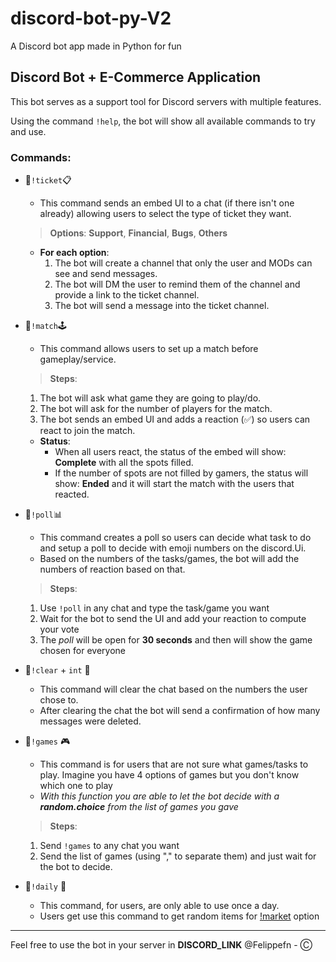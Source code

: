 # discord-bot-py-V2

A Discord bot app made in Python for fun

## Discord Bot + E-Commerce Application

This bot serves as a support tool for Discord servers with multiple features.

Using the command `!help`, the bot will show all available commands to try and use.

### Commands:

- 💬`!ticket`📋
  - This command sends an embed UI to a chat (if there isn't one already) allowing users to select the type of ticket they want.
  > **Options**: 
        **Support**, **Financial**, **Bugs**, **Others**
  - **For each option**:
    1. The bot will create a channel that only the user and MODs can see and send messages.
    2. The bot will DM the user to remind them of the channel and provide a link to the ticket channel.
    3. The bot will send a message into the ticket channel.

- 💬`!match`🕹
  - This command allows users to set up a match before gameplay/service.
  > **Steps**:
    1. The bot will ask what game they are going to play/do.
    2. The bot will ask for the number of players for the match.
    3. The bot sends an embed UI and adds a reaction (✅) so users can react to join the match.
  - **Status**:
    - When all users react, the status of the embed will show: **Complete** with all the spots filled.
    - If the number of spots are not filled by gamers, the status will show: **Ended** and it will start the match with the users that reacted.

- 💬`!poll`📊
  - This command creates a poll so users can decide what task to do and setup a poll to decide with emoji numbers on the discord.Ui.
  - Based on the numbers of the tasks/games, the bot will add the numbers of reaction based on that.
  > **Steps**:
    1. Use `!poll` in any chat and type the task/game you want
    2. Wait for the bot to send the UI and add your reaction to compute your vote
    3. The *poll* will be open for **30 seconds** and then will show the game chosen for everyone

- 💬`!clear` + `int` 🧹
  - This command will clear the chat based on the numbers the user chose to.
  - After clearing the chat the bot will send a confirmation of how many messages were deleted.

- 💬`!games` 🎮
  - This command is for users that are not sure what games/tasks to play. Imagine you have 4 options of games but you don't know which one to play
  - *With this function you are able to let the bot decide with a **random.choice** from the list of games you gave*
  > **Steps**:
    1. Send `!games` to any chat you want
    2. Send the list of games (using "," to separate them) and just wait for the bot to decide.

- 💬`!daily` 📆
  - This command, for users, are only able to use once a day.
  - Users get use this command to get random items for <a href="" target="_blank"> !market</a> option


---

Feel free to use the bot in your server in **DISCORD_LINK**
@Felippefn - Ⓒ 
